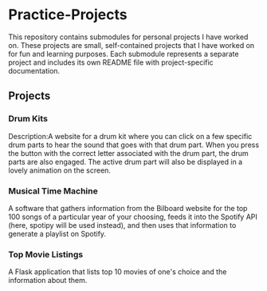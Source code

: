 # Practice-Projects
This repository contains submodules for personal projects I have worked on. These projects are small, self-contained projects that I have worked on for fun and learning purposes. Each submodule represents a separate project and includes its own README file with project-specific documentation.

## Projects
### Drum Kits
Description:A website for a drum kit where you can click on a few specific drum parts to hear the sound that goes with that drum part. When you press the button with the correct letter associated with the drum part, the drum parts are also engaged. 
The active drum part will also be displayed in a lovely animation on the screen.

### Musical Time Machine
A software that gathers information from the Bilboard website for the top 100 songs of a particular year of your choosing, feeds it into the Spotify API (here, spotipy will be used instead), and then uses that information to generate a playlist on Spotify.

### Top Movie Listings
A Flask application that lists top 10 movies of one's choice and the information about them.
